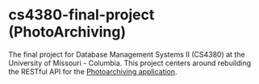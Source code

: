 # cs4380-final-project (PhotoArchiving)
The final project for Database Management Systems II (CS4380) at the University of Missouri - Columbia. This project centers around rebuilding the RESTful API for the [Photoarchiving application](https://github.com/forsythetony/photographArchivingIpad). 
